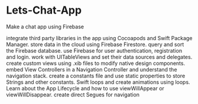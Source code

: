 # Lets-Chat-App
Make a chat app using Firebase 

integrate third party libraries in the app using Cocoapods and Swift Package Manager.
store data in the cloud using Firebase Firestore.
query and sort the Firebase database.
use Firebase for user authentication, registration and login.
work with UITableViews and set their data sources and delegates.
create custom views using .xib files to modify native design components.
embed View Controllers in a Navigation Controller and understand the navigation stack.
create a constants file and use static properties to store Strings and other constants.
Swift loops and create animations using loops.
Learn about the App Lifecycle and how to use viewWillAppear or viewWillDisappear.
create direct Segues for navigation

